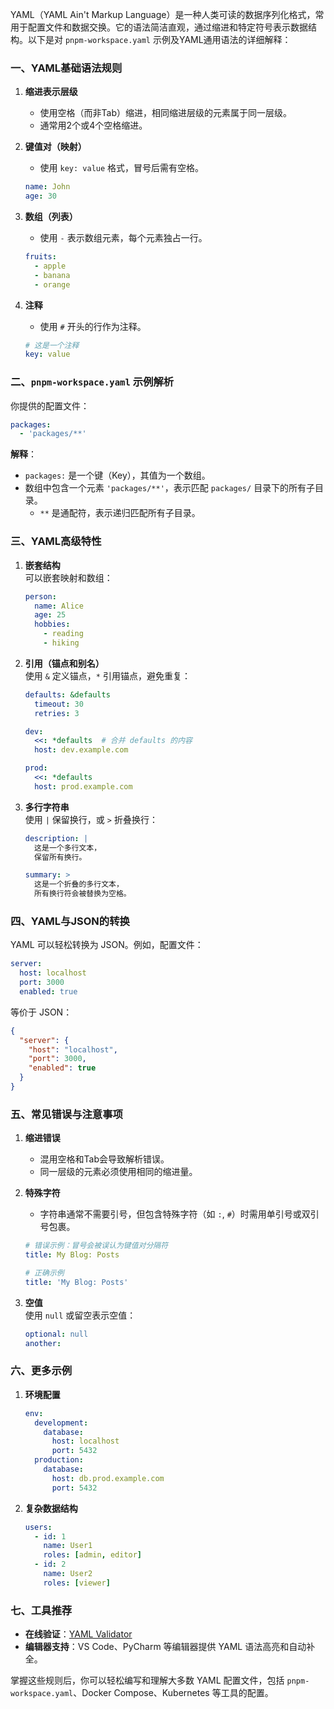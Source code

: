 YAML（YAML Ain't Markup Language）是一种人类可读的数据序列化格式，常用于配置文件和数据交换。它的语法简洁直观，通过缩进和特定符号表示数据结构。以下是对 `pnpm-workspace.yaml` 示例及YAML通用语法的详细解释：


### **一、YAML基础语法规则**
1. **缩进表示层级**  
   - 使用空格（而非Tab）缩进，相同缩进层级的元素属于同一层级。  
   - 通常用2个或4个空格缩进。

2. **键值对（映射）**  
   - 使用 `key: value` 格式，冒号后需有空格。  
   ```yaml
   name: John
   age: 30
   ```

3. **数组（列表）**  
   - 使用 `-` 表示数组元素，每个元素独占一行。  
   ```yaml
   fruits:
     - apple
     - banana
     - orange
   ```

4. **注释**  
   - 使用 `#` 开头的行作为注释。  
   ```yaml
   # 这是一个注释
   key: value
   ```


### **二、`pnpm-workspace.yaml` 示例解析**
你提供的配置文件：
```yaml
packages:
  - 'packages/**'
```
**解释**：  
- `packages:` 是一个键（Key），其值为一个数组。  
- 数组中包含一个元素 `'packages/**'`，表示匹配 `packages/` 目录下的所有子目录。  
  - `**` 是通配符，表示递归匹配所有子目录。  


### **三、YAML高级特性**
1. **嵌套结构**  
   可以嵌套映射和数组：  
   ```yaml
   person:
     name: Alice
     age: 25
     hobbies:
       - reading
       - hiking
   ```

2. **引用（锚点和别名）**  
   使用 `&` 定义锚点，`*` 引用锚点，避免重复：  
   ```yaml
   defaults: &defaults
     timeout: 30
     retries: 3

   dev:
     <<: *defaults  # 合并 defaults 的内容
     host: dev.example.com

   prod:
     <<: *defaults
     host: prod.example.com
   ```

3. **多行字符串**  
   使用 `|` 保留换行，或 `>` 折叠换行：  
   ```yaml
   description: |
     这是一个多行文本，
     保留所有换行。

   summary: >
     这是一个折叠的多行文本，
     所有换行符会被替换为空格。
   ```


### **四、YAML与JSON的转换**
YAML 可以轻松转换为 JSON。例如，配置文件：  
```yaml
server:
  host: localhost
  port: 3000
  enabled: true
```
等价于 JSON：  
```json
{
  "server": {
    "host": "localhost",
    "port": 3000,
    "enabled": true
  }
}
```


### **五、常见错误与注意事项**
1. **缩进错误**  
   - 混用空格和Tab会导致解析错误。  
   - 同一层级的元素必须使用相同的缩进量。

2. **特殊字符**  
   - 字符串通常不需要引号，但包含特殊字符（如 `:`, `#`）时需用单引号或双引号包裹。  
   ```yaml
   # 错误示例：冒号会被误认为键值对分隔符
   title: My Blog: Posts

   # 正确示例
   title: 'My Blog: Posts'
   ```

3. **空值**  
   使用 `null` 或留空表示空值：  
   ```yaml
   optional: null
   another: 
   ```


### **六、更多示例**
1. **环境配置**  
   ```yaml
   env:
     development:
       database:
         host: localhost
         port: 5432
     production:
       database:
         host: db.prod.example.com
         port: 5432
   ```

2. **复杂数据结构**  
   ```yaml
   users:
     - id: 1
       name: User1
       roles: [admin, editor]
     - id: 2
       name: User2
       roles: [viewer]
   ```


### **七、工具推荐**
- **在线验证**：[YAML Validator](https://www.yamllint.com/)  
- **编辑器支持**：VS Code、PyCharm 等编辑器提供 YAML 语法高亮和自动补全。  

掌握这些规则后，你可以轻松编写和理解大多数 YAML 配置文件，包括 `pnpm-workspace.yaml`、Docker Compose、Kubernetes 等工具的配置。